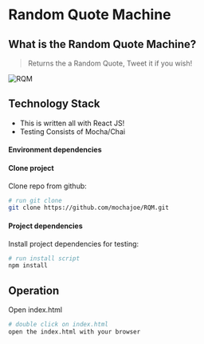 # Random Quote Machine
## What is the Random Quote Machine?
 > Returns the a Random Quote, Tweet it if you wish!

 ![RQM](./RandomQuoteMachine.gif "randomQuoteMachine Demo gif")


## Technology Stack

 * This is written all with React JS!
 * Testing Consists of Mocha/Chai


#### Environment dependencies

#### Clone project
Clone repo from github:
```sh
# run git clone
git clone https://github.com/mochajoe/RQM.git
```

#### Project dependencies

Install project dependencies for testing:
```sh
# run install script
npm install
```

## Operation

Open index.html
```sh
# double click on index.html
open the index.html with your browser
```

